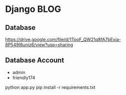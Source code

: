 # Django BLOG


## Database
https://drive.google.com/file/d/1TooF_QW21q8fA7bExia-8P549I8unjz6/view?usp=sharing

## Database Account
* admin
* friendly174

python app.py
pip install -r requirements.txt